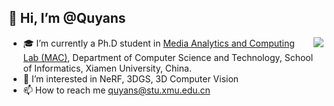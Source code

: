 ## 👋 Hi, I’m @Quyans
<img align="right" src="https://github-readme-stats.vercel.app/api?username=Quyans&show_icons=true&bg_color=ffffff&text_color=718096&theme=cobalt&hide_title=true" />

- 🎓 I’m currently a Ph.D student in [Media Analytics and Computing Lab (MAC)](https://mac.xmu.edu.cn/), Department of Computer Science and Technology, School of Informatics, Xiamen University, China.
- 👀 I’m interested in NeRF, 3DGS, 3D Computer Vision
- 📫 How to reach me quyans@stu.xmu.edu.cn

<!---
Quyans/Quyans is a ✨ special ✨ repository because its `README.md` (this file) appears on your GitHub profile.
You can click the Preview link to take a look at your changes.
--->

<!---
## Popular Repository
<table>
  <thead align="center">
    <tr border: none;>
      <td><b>🎁 Projects</b></td>
      <td><b>⭐ Stars</b></td>
      <td><b>Forks</b></td>
      <td><b>Issues</b></td>
      <td><b>Pull requests</b></td>
    </tr>
  </thead>
  <tbody>
    <tr>
      <td align="center"><a href="https://github.com/Quyans/GOI-Hyperplane"><img src="https://github-readme-stats.vercel.app/api/pin/?username=Quyans&repo=GOI-Hyperplane" /></a></td>
      <td><img alt="Stars" src="https://img.shields.io/github/stars/Quyans/GOI-Hyperplane?style=flat-square&labelColor=343b41"/></td>
      <td><img alt="Forks" src="https://img.shields.io/github/forks/Quyans/GOI-Hyperplane?style=flat-square&labelColor=343b41"/></td>
      <td><img alt="Issues" src="https://img.shields.io/github/issues/Quyans/GOI-Hyperplane?style=flat-square&labelColor=343b41"/></td>
      <td><img alt="Pull Requests" src="https://img.shields.io/github/issues-pr/Quyans/GOI-Hyperplane?style=flat-square&labelColor=343b41"/></td>
    </tr>
    <tr>
      <td align="center"><a href="https://github.com/Quyans/SG-NeRF"><img src="https://github-readme-stats.vercel.app/api/pin/?username=Quyans&repo=SG-NeRF" /></a></td>
      <td><img alt="Stars" src="https://img.shields.io/github/stars/Quyans/SG-NeRF?style=flat-square&labelColor=343b41"/></td>
      <td><img alt="Forks" src="https://img.shields.io/github/forks/Quyans/SG-NeRF?style=flat-square&labelColor=343b41"/></td>
      <td><img alt="Issues" src="https://img.shields.io/github/issues/Quyans/SG-NeRF?style=flat-square&labelColor=343b41"/></td>
      <td><img alt="Pull Requests" src="https://img.shields.io/github/issues-pr/Quyans/SG-NeRF?style=flat-square&labelColor=343b41"/></td>
    </tr>
    <tr>
      <td align="center"><a href="https://github.com/Quyans/ARStudio"><img src="https://github-readme-stats.vercel.app/api/pin/?username=Quyans&repo=ARStudio" /></a></td>
      <td><img alt="Stars" src="https://img.shields.io/github/stars/Quyans/ARStudio?style=flat-square&labelColor=343b41"/></td>
      <td><img alt="Forks" src="https://img.shields.io/github/forks/Quyans/ARStudio?style=flat-square&labelColor=343b41"/></td>
      <td><img alt="Issues" src="https://img.shields.io/github/issues/Quyans/ARStudio?style=flat-square&labelColor=343b41"/></td>
      <td><img alt="Pull Requests" src="https://img.shields.io/github/issues-pr/Quyans/ARStudio?style=flat-square&labelColor=343b41"/></td>
    </tr>
  </tbody>
</table>
--->
